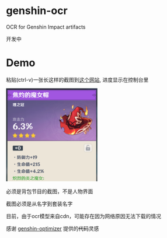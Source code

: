 # genshin-ocr
 OCR for Genshin Impact artifacts

开发中

# Demo
粘贴(ctrl-v)一张长这样的截图到[这个网站](https://mr-quin.github.io/genshin-ocr), 进度显示在控制台里

<img src="./doc/screenshot.png" width="250">

必须是背包节目的截图，不是人物界面

截图必须是从名字到套装名字

目前，由于ocr模型来自cdn，可能存在因为网络原因无法下载的情况


感谢 [genshin-optimizer](https://github.com/frzyc/genshin-optimizer) 提供的~~代码~~灵感
